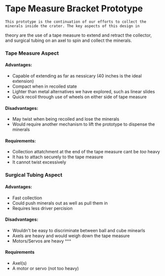 Tape Measure Bracket Prototype
=====================================

	This prototype is the continuation of our efforts to collect the minerals inside the crater. The key aspects of this design in
theory are the use of a tape measure to extend and retract the collector, and surgical tubing on an axel to spin and collect the
minerals. 
	
	
### **Tape Measure Aspect**

#### Advantages:
* Capable of extending as far as nessicary (40 inches is the ideal extension)
* Compact when in recoiled state
* Lighter than metal alternatives we have explored, such as linear slides
* Quick recoil through use of wheels on either side of tape measure

#### Disadvantages:
* May twist when being recoiled and lose the minerals
* Would require another mechanism to lift the prototype to dispense the minerals

#### Requirements:
* Collection attatchment at the end of the tape measure cant be *too* heavy
* It has to attach securely to the tape measure
* It cannot twist excessively

### **Surgical Tubing Aspect**

#### Advantages:
* Fast collection
* Could push minerals out as well as pull them in
* Requires less driver percision

#### Disadvantages:
* Wouldn't be easy to discriminate between ball and cube minearls
* Axels are heavy and would weigh down the tape measure
* Motors/Servos are heavy ^^^

#### Requirements
* Axel(s) 
* A motor or servo (not too heavy)

##
